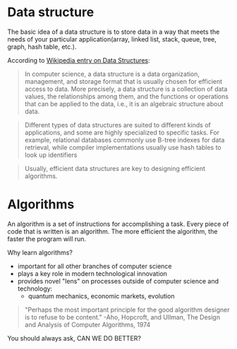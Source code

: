 # Data structure

The basic idea of a data structure is to store data in a way that meets the needs of your particular application(array, linked list, stack, queue, tree, graph, hash table, etc.).

According to [Wikipedia entry on Data Structures](https://en.wikipedia.org/wiki/Data_structure):
>In computer science, a data structure is a data organization, management, and storage format that is usually chosen for efficient access to data. More precisely, a data structure is a collection of data values, the relationships among them, and the functions or operations that can be applied to the data, i.e., it is an algebraic structure about data.

>Different types of data structures are suited to different kinds of applications, and some are highly specialized to specific tasks. For example, relational databases commonly use B-tree indexes for data retrieval, while compiler implementations usually use hash tables to look up identifiers

>Usually, efficient data structures are key to designing efficient algorithms.

# Algorithms

An algorithm is a set of instructions for accomplishing a task. Every piece of code that is written is an algorithm. The more efficient the algorithm, the faster the program will run.

Why learn algorithms?
- important for all other branches of computer science
- plays a key role in modern technological innovation
- provides novel "lens" on processes outside of computer science and technology:
    - quantum mechanics, economic markets, evolution

>"Perhaps the most important principle for the good algorithm designer is to refuse to be content."
-Aho, Hopcroft, and Ullman, The Design and
Analysis of Computer Algorithms, 1974

You should always ask, CAN WE DO BETTER?